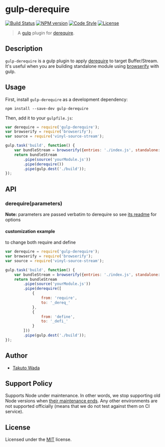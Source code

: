 # gulp-derequire

[![Build Status][travis-image]][travis-url]
[![NPM version][npm-image]][npm-url]
[![Code Style][style-image]][style-url]
[![License][license-image]][license-url]


> A [gulp](https://github.com/gulpjs/gulp) plugin for [derequire](https://github.com/calvinmetcalf/derequire).


## Description
`gulp-derequire` is a gulp plugin to apply [derequire](https://github.com/calvinmetcalf/derequire) to target Buffer/Stream. It's useful when you are building standalone module using [browserify](http://browserify.org/) with gulp.


## Usage

First, install `gulp-derequire` as a development dependency:

```shell
npm install --save-dev gulp-derequire
```

Then, add it to your `gulpfile.js`:

```javascript
var derequire = require('gulp-derequire');
var browserify = require('browserify');
var source = require('vinyl-source-stream');

gulp.task('build', function() {
    var bundleStream = browserify({entries: './index.js', standalone: 'yourModule'}).bundle();
    return bundleStream
        .pipe(source('yourModule.js'))
        .pipe(derequire())
        .pipe(gulp.dest('./build'));
});
```

## API

### derequire(parameters)

__Note:__ parameters are passed verbatim to derequire so see [its readme](https://github.com/calvinmetcalf/derequire) for options 

#### customization example

to change both require and define

```javascript
var derequire = require('gulp-derequire');
var browserify = require('browserify');
var source = require('vinyl-source-stream');

gulp.task('build', function() {
    var bundleStream = browserify({entries: './index.js', standalone: 'yourModule'}).bundle();
    return bundleStream
        .pipe(source('yourModule.js'))
        .pipe(derequire([
            {
                from: 'require',
                to: '_dereq_'
            },
            {
                from: 'define',
                to: '_defi_'
            }
        ]))
        .pipe(gulp.dest('./build'));
});
```


## Author

* [Takuto Wada](https://github.com/twada)


## Support Policy

Supports Node under maintenance. In other words, we stop supporting old Node versions when [their maintenance ends](https://github.com/nodejs/Release). Any other environments are not supported officially (means that we do not test against them on CI service).


## License

Licensed under the [MIT](https://github.com/twada/gulp-derequire/blob/master/MIT-LICENSE) license.


[npm-url]: https://npmjs.org/package/gulp-derequire
[npm-image]: https://badge.fury.io/js/gulp-derequire.svg

[travis-url]: https://travis-ci.org/twada/gulp-derequire
[travis-image]: https://secure.travis-ci.org/twada/gulp-derequire.svg?branch=master

[license-url]: https://github.com/twada/gulp-derequire/blob/master/MIT-LICENSE
[license-image]: https://img.shields.io/badge/license-MIT-brightgreen.svg

[style-url]: https://github.com/Flet/semistandard
[style-image]: https://img.shields.io/badge/code%20style-semistandard-brightgreen.svg
